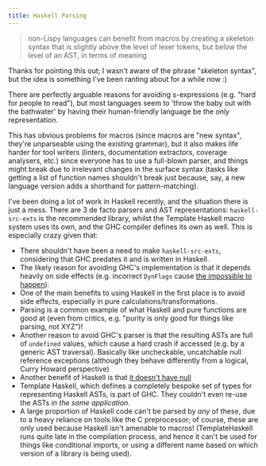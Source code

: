 ```yaml
---
title: Haskell Parsing
---
```

> non-Lispy languages can benefit from macros by creating a skeleton syntax that is slightly above the level of lexer tokens, but below the level of an AST, in terms of meaning

Thanks for pointing this out; I wasn't aware of the phrase "skeleton syntax", but the idea is something I've been ranting about for a while now :)

There are perfectly arguable reasons for avoiding s-expressions (e.g. "hard for people to read"), but most languages seem to 'throw the baby out with the bathwater' by having their human-friendly language be the *only* representation.

This has obvious problems for macros (since macros are "new syntax", they're unparseable using the existing grammar), but it also makes life harder for tool writers (linters, documentation extractors, coverage analysers, etc.) since everyone has to use a full-blown parser, and things might break due to irrelevant changes in the surface syntax (tasks like getting a list of function names shouldn't break just because, say, a new language version adds a shorthand for pattern-matching).

I've been doing a lot of work in Haskell recently, and the situation there is just a mess. There are 3 de facto parsers and AST representations: `haskell-src-exts` is the recommended library, whilst the Template Haskell macro system uses its own, and the GHC compiler defines its own as well. This is especially crazy given that:

 - There shouldn't have been a need to make `haskell-src-exts`, considering that GHC predates it and is written in Haskell.
 - The likely reason for avoiding GHC's implementation is that it depends heavily on side effects (e.g. incorrect `DynFlags` cause [the impossible to happen](https://stackoverflow.com/questions/9242996/how-to-handle-panic-the-impossible-happened-and-continue-in-haskell)).
 - One of the main benefits to using Haskell in the first place is to avoid side effects, especially in pure calculations/transformations.
 - Parsing is a common example of what Haskell and pure functions are good at (even from critics, e.g. "purity is only good for things like parsing, not XYZ")!
 - Another reason to avoid GHC's parser is that the resulting ASTs are full of `undefined` values, which cause a hard crash if accessed (e.g. by a generic AST traversal). Basically like uncheckable, uncatchable null reference exceptions (although they behave differently from a logical, Curry Howard perspective)
 - Another benefit of Haskell is that [it doesn't have null](http://www.nickknowlson.com/blog/2013/04/16/why-maybe-is-better-than-null/)
 - Template Haskell, which defines a completely bespoke set of types for representing Haskell ASTs, is part of GHC. They couldn't even re-use the ASTs *in the same application*.
 - A large proportion of Haskell code can't be parsed by *any* of these, due to a heavy reliance on tools like the C preprocessor; of course, these are only used because Haskell isn't amenable to macros! (TemplateHaskell runs quite late in the compilation process, and hence it can't be used for things like conditional imports, or using a different name based on which version of a library is being used).
